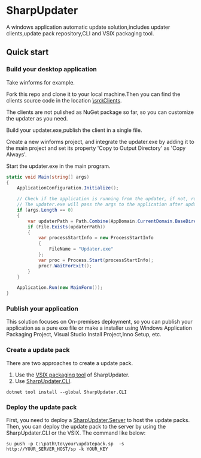 # SharpUpdater
A windows application automatic update solution,includes updater clients,update pack repository,CLI and VSIX packaging tool.

## Quick start

### Build your desktop application
Take winforms for example.

Fork this repo and clone it to your local machine.Then you can find the clients source code in the location [\src\Clients](src/Clients).

The clients are not pulished as NuGet package so far, so you can customize the updater as you need.

Build your updater.exe,publish the client in a single file.

Create a new winforms project, and integrate the updater.exe by adding it to the main project and set its property 'Copy to Output Directory' as 'Copy Always'.

Start the updater.exe in the main program.
```csharp
static void Main(string[] args)
{
    ApplicationConfiguration.Initialize();

    // Check if the application is running from the updater, if not, run the updater.
    // The updater.exe will pass the args to the application after updating to avoid checking again.
    if (args.Length == 0)
    {
        var updaterPath = Path.Combine(AppDomain.CurrentDomain.BaseDirectory, "Updater.exe");
        if (File.Exists(updaterPath))
        {
            var processStartInfo = new ProcessStartInfo
            {
                FileName = "Updater.exe"
            };
            var proc = Process.Start(processStartInfo);
            proc?.WaitForExit();
        }
    }

    Application.Run(new MainForm());
}
```

### Publish your application 
This solution focuses on On-premises deployment, so you can publish your application as a pure exe file or make a installer using Windows Application Packaging Project,
Visual Studio Install Project,Inno Setup, etc.

### Create a update pack
There are two approaches to create a update pack.
1. Use the [VSIX packaging tool](https://marketplace.visualstudio.com/items?itemName=CnSharpStudio.SharpUpdater) of SharpUpdater.
2. Use [SharpUpdater.CLI](https://www.nuget.org/packages/SharpUpdater.CLI).
```
dotnet tool install --global SharpUpdater.CLI
```

### Deploy the update pack
First, you need to deploy a [SharpUpdater.Server](https://github.com/cnsharp/SharpUpdater.Server) to host the update packs.
Then, you can deploy the update pack to the server by using the SharpUpdater.CLI or the VSIX.
The command like below:
```
su push -p C:\path\to\your\updatepack.sp  -s http://YOUR_SERVER_HOST/sp -k YOUR_KEY
```